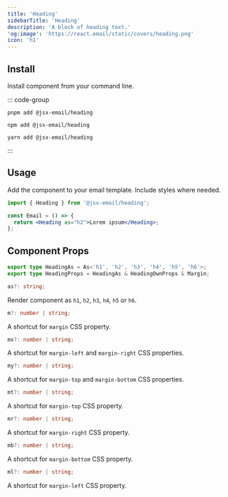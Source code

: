 ```yaml
---
title: 'Heading'
sidebarTitle: 'Heading'
description: 'A block of heading text.'
'og:image': 'https://react.email/static/covers/heading.png'
icon: 'h1'
---
```


## Install

Install component from your command line.

::: code-group

```console [pnpm]
pnpm add @jsx-email/heading
```

```console [npm]
npm add @jsx-email/heading
```

```console [yarn]
yarn add @jsx-email/heading
```

:::

## Usage

Add the component to your email template. Include styles where needed.

```jsx
import { Heading } from '@jsx-email/heading';

const Email = () => {
  return <Heading as="h2">Lorem ipsum</Heading>;
};
```

## Component Props

```ts
export type HeadingAs = As<'h1', 'h2', 'h3', 'h4', 'h5', 'h6'>;
export type HeadingProps = HeadingAs & HeadingOwnProps & Margin;
```

```ts
as?: string;
```

Render component as `h1`, `h2`, `h3`, `h4`, `h5` or `h6`.

```ts
m?: number | string;
```

A shortcut for `margin` CSS property.

```ts
mx?: number | string;
```

A shortcut for `margin-left` and `margin-right` CSS properties.

```ts
my?: number | string;
```

A shortcut for `margin-top` and `margin-bottom` CSS properties.

```ts
mt?: number | string;
```

A shortcut for `margin-top` CSS property.

```ts
mr?: number | string;
```

A shortcut for `margin-right` CSS property.

```ts
mb?: number | string;
```

A shortcut for `margin-bottom` CSS property.

```ts
ml?: number | string;
```

A shortcut for `margin-left` CSS property.
